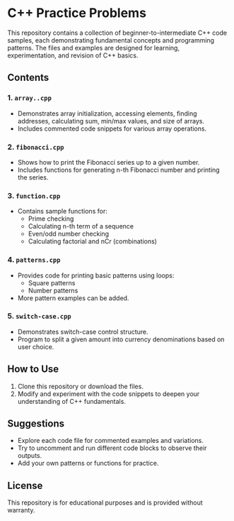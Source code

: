 # C++ Practice Problems

This repository contains a collection of beginner-to-intermediate C++ code samples, each demonstrating fundamental concepts and programming patterns. The files and examples are designed for learning, experimentation, and revision of C++ basics.

## Contents

### 1. `array..cpp`
- Demonstrates array initialization, accessing elements, finding addresses, calculating sum, min/max values, and size of arrays.
- Includes commented code snippets for various array operations.

### 2. `fibonacci.cpp`
- Shows how to print the Fibonacci series up to a given number.
- Includes functions for generating n-th Fibonacci number and printing the series.

### 3. `function.cpp`
- Contains sample functions for:
  - Prime checking
  - Calculating n-th term of a sequence
  - Even/odd number checking
  - Calculating factorial and nCr (combinations)

### 4. `patterns.cpp`
- Provides code for printing basic patterns using loops:
  - Square patterns
  - Number patterns
- More pattern examples can be added.

### 5. `switch-case.cpp`
- Demonstrates switch-case control structure.
- Program to split a given amount into currency denominations based on user choice.

## How to Use

1. Clone this repository or download the files.
2. Modify and experiment with the code snippets to deepen your understanding of C++ fundamentals.

## Suggestions

- Explore each code file for commented examples and variations.
- Try to uncomment and run different code blocks to observe their outputs.
- Add your own patterns or functions for practice.

## License

This repository is for educational purposes and is provided without warranty.
